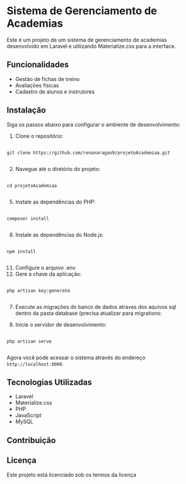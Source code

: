 # Sistema de Gerenciamento de Academias

Este é um projeto de um sistema de gerenciamento de academias desenvolvido em Laravel e utilizando Materialize.css para a interface.

## Funcionalidades

- Gestão de fichas de treino
- Avaliações físicas
- Cadastro de alunos e instrutores

## Instalação

Siga os passos abaixo para configurar o ambiente de desenvolvimento:

1. Clone o repositório:
<pre>
    <code>
git clone https://github.com/renanaragao9/projetoAcademiaa.git
    </code>
</pre>

2. Navegue até o diretório do projeto:
<pre>
    <code>
cd projetoAcademiaa
    </code>
</pre>

5. Instale as dependências do PHP:
<pre>
    <code>
composer install
    </code>
</pre>
8. Instale as dependências do Node.js:
<pre>
    <code>
npm install
    </code>
</pre>
11.  Configure o arquivo .env
12.  Gere a chave da aplicação:
<pre>
    <code>
php artisan key:generate
    </code>
</pre>

7. Execute as migrações do banco de dados atraves dos aquivos sql dentro da pasta database (precisa atualizar para migrations:
  
9. Inicie o servidor de desenvolvimento:
<pre>
    <code>
php artisan serve
    </code>
</pre>

Agora você pode acessar o sistema através do endereço `http://localhost:8000`.

## Tecnologias Utilizadas

- Laravel
- Materialize.css
- PHP
- JavaScript
- MySQL

## Contribuição

## Licença

Este projeto está licenciado sob os termos da licença 
